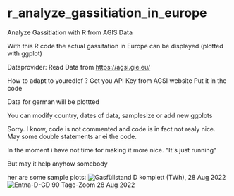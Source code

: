 # r_analyze_gassitiation_in_europe
Analyze Gassitiation with R from AGIS Data

With this R code the actual gassitation in Europe can be displayed (plotted with ggplot)

Dataprovider:
Read Data from
https://agsi.gie.eu/

How to adapt to youredlef ?
Get you API Key from AGSI website
Put it in the code

Data for german will be plottted

You can modify country, dates of data, samplesize or add new ggplots

Sorry. I know, code is not commented and code is in fact not realy nice. May some double statements ar ei the code.

In the moment i have not time for making it more nice. "It´s just running"

But may it help anyhow somebody


her are some sample plots:
![Gasfüllstand D komplett (TWh),  28 Aug 2022 ](https://user-images.githubusercontent.com/5185093/187093173-c93bab27-988c-4939-8d60-f2fcd1a6b243.jpg)
![Entna-D-GD 90 Tage-Zoom 28 Aug 2022 ](https://user-images.githubusercontent.com/5185093/187093131-de162b25-60f2-4939-a03d-ffdbc4687662.jpg)
